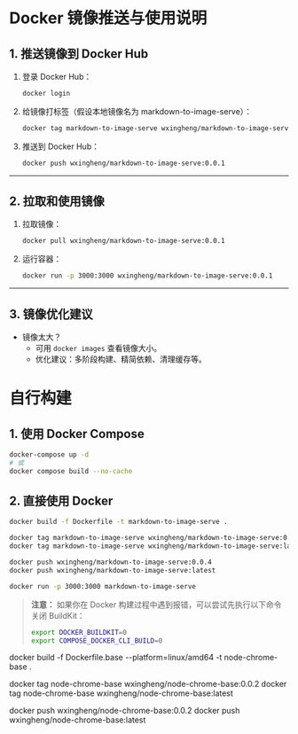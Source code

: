 <!--
 * @Author: wxingheng
 * @Date: 2025-07-23 17:55:43
 * @LastEditTime: 2025-07-25 10:07:53
 * @LastEditors: wxingheng
 * @Description: Docker 镜像推送与使用说明
 * @FilePath: /markdown-to-image-serve/dev.md
-->

# Docker 镜像推送与使用说明

## 1. 推送镜像到 Docker Hub

1. 登录 Docker Hub：
   ```bash
   docker login
   ```
2. 给镜像打标签（假设本地镜像名为 markdown-to-image-serve）：
   ```bash
   docker tag markdown-to-image-serve wxingheng/markdown-to-image-serve:0.0.1
   ```
3. 推送到 Docker Hub：
   ```bash
   docker push wxingheng/markdown-to-image-serve:0.0.1
   ```

---

## 2. 拉取和使用镜像

1. 拉取镜像：
   ```bash
   docker pull wxingheng/markdown-to-image-serve:0.0.1
   ```
2. 运行容器：
   ```bash
   docker run -p 3000:3000 wxingheng/markdown-to-image-serve:0.0.1
   ```

---

## 3. 镜像优化建议

- 镜像太大？
  - 可用 `docker images` 查看镜像大小。
  - 优化建议：多阶段构建、精简依赖、清理缓存等。


# 自行构建


## 1. 使用 Docker Compose

```bash
docker-compose up -d
# 或
docker compose build --no-cache
```

## 2. 直接使用 Docker

```bash
docker build -f Dockerfile -t markdown-to-image-serve .

docker tag markdown-to-image-serve wxingheng/markdown-to-image-serve:0.0.4
docker tag markdown-to-image-serve wxingheng/markdown-to-image-serve:latest

docker push wxingheng/markdown-to-image-serve:0.0.4
docker push wxingheng/markdown-to-image-serve:latest

docker run -p 3000:3000 markdown-to-image-serve
```

> **注意：** 如果你在 Docker 构建过程中遇到报错，可以尝试先执行以下命令关闭 BuildKit：
> ```bash
> export DOCKER_BUILDKIT=0
> export COMPOSE_DOCKER_CLI_BUILD=0
> ```



docker build -f Dockerfile.base --platform=linux/amd64 -t node-chrome-base .

docker tag node-chrome-base wxingheng/node-chrome-base:0.0.2
docker tag node-chrome-base wxingheng/node-chrome-base:latest

docker push wxingheng/node-chrome-base:0.0.2
docker push wxingheng/node-chrome-base:latest







